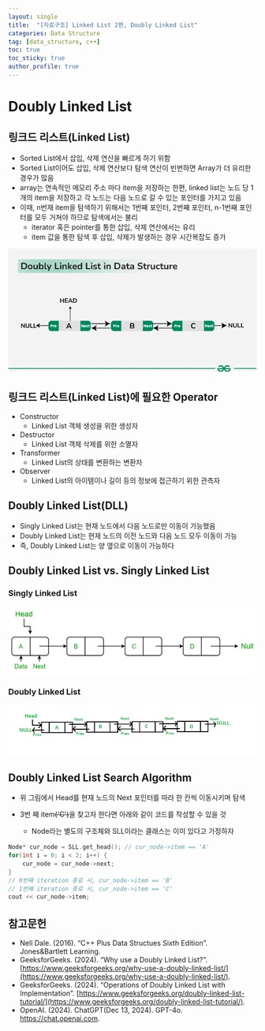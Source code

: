 ```yaml
---
layout: single
title:  "[자료구조] Linked List 2편, Doubly Linked List"
categories: Data Structure
tag: [data_structure, c++]
toc: true
toc_sticky: true
author_profile: true
---
```


# Doubly Linked List

## 링크드 리스트(Linked List)
- Sorted List에서 삽입, 삭제 연산을 빠르게 하기 위함
- Sorted List이어도 삽입, 삭제 연산보다 탐색 연산이 빈번하면 Array가 더 유리한 경우가 많음
- array는 연속적인 메모리 주소 마다 item을 저장하는 한편, linked list는 노드 당 1개의 item을 저장하고 각 노드는 다음 노드로 갈 수 있는 포인터를 가지고 있음
- 이때, n번재 item을 탐색하기 위해서는 1번째 포인터, 2번째 포인터, n-1번째 포인터를 모두 거쳐야 하므로 탐색에서는 불리
    - iterator 혹은 pointer를 통한 삽입, 삭제 연산에서는 유리
    - item 값을 통한 탐색 후 삽입, 삭제가 발생하는 경우 시간복잡도 증가

![doubly_linked_list](/images/2024-12-23-LinkedList2/DLL1.webp)

## 링크드 리스트(Linked List)에 필요한 Operator
- Constructor
    - Linked List 객체 생성을 위한 생성자
- Destructor
    - Linked List 객체 삭제를 위한 소멸자
- Transformer
    - Linked List의 상태를 변환하는 변환자
- Observer
    - Linked List의 아이템이나 길이 등의 정보에 접근하기 위한 관측자

## Doubly Linked List(DLL)
- Singly Linked List는 현재 노드에서 다음 노드로만 이동이 가능했음
- Doubly Linked List는 현재 노드의 이전 노드와 다음 노드 모두 이동이 가능
- 즉, Doubly Linked List는 양 옆으로 이동이 가능하다

## Doubly Linked List vs. Singly Linked List
### Singly Linked List
![doubly_linked_list](/images/2024-12-23-LinkedList2/SLL.png)

### Doubly Linked List
![doubly_linked_list](/images/2024-12-23-LinkedList2/DLL2.png)

## Doubly Linked List Search Algorithm
- 위 그림에서 Head를 현재 노드의 Next 포인터를 따라 한 칸씩 이동시키며 탐색

- 3번 째 item~~('C')~~을 찾고자 한다면 아래와 같이 코드를 작성할 수 있을 것
    - Node라는 별도의 구조체와 SLL이라는 클래스는 이미 있다고 가정하자

```cpp
Node* cur_node = SLL.get_head(); // cur_node->item == 'A'
for(int i = 0; i < 2; i++) {
    cur_node = cur_node->next;
}
// 0번째 iteration 종료 시, cur_node->item == 'B'
// 1번째 iteration 종료 시, cur_node->item == 'C'
cout << cur_node->item;
```

## 참고문헌
- Nell Dale. (2016). “C++ Plus Data Structues Sixth Edition”. Jones&Bartlett Learning.
- GeeksforGeeks. (2024). “Why use a Doubly Linked List?”. [https://www.geeksforgeeks.org/why-use-a-doubly-linked-list/](https://www.geeksforgeeks.org/why-use-a-doubly-linked-list/).
- GeeksforGeeks. (2024). “Operations of Doubly Linked List with Implementation”. [https://www.geeksforgeeks.org/doubly-linked-list-tutorial/](https://www.geeksforgeeks.org/doubly-linked-list-tutorial/).
- OpenAI. (2024). ChatGPT(Dec 13, 2024). GPT-4o. https://chat.openai.com.